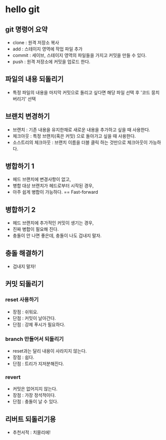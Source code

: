 # hello git

## git 명령어 요약

- clone : 원격 저장소 복사
- add : 스테이지 영역에 작업 파일 추가
- commit : 세이브, 스테이지 영역의 파일들을 가지고 커밋을 만들 수 있다.
- push : 원격 저장소에 커밋을 업로드 한다.

## 파일의 내용 되돌리기

- 특정 파일의 내용을 마지막 커밋으로 돌리고 싶다면 해당 파일 선택 후 '코드 뭉치 버리기' 선택

## 브랜치 변경하기

- 브랜치 : 기존 내용을 유지한채로 새로운 내용을 추가하고 싶을 때 사용한다.
- 체크아웃 : 특정 브랜치(혹은 커밋) 으로 돌아가고 싶을 때 사용한다.
- 소스트리의 체크아웃 : 브랜치 이름을 더블 클릭 하는 것만으로 체크아웃이 가능하다.


## 병합하기 1

- 헤드 브랜치에 변경사항이 없고,
- 병합 대상 브랜치가 헤드로부터 시작된 경우,
- 아주 쉽게 병합이 가능하다. == Fast-forward

## 병합하기 2

- 헤드 브랜치에 추가적인 커밋이 생기는 경우,
- 진짜 병합이 필요해 진다.
- 충돌이 안 나면 좋은데, 충돌이 나도 겁내지 말자.

## 충돌 해결하기

- 겁내지 말자!

## 커밋 되돌리기

### reset 사용하기

- 장점 : 쉬워요.
- 단점 : 커밋이 날아간다.
- 단점 : 강제 푸시가 필요하다.

### branch 만들어서 되돌리기

- reset과는 달리 내용이 사라지지 않는다.
- 장점 : 쉽다.
- 단점 : 트리가 지저분해진다.

### revert

- 커밋은 없어지지 않는다.
- 장점 : 가장 정석적이다.
- 단점 : 충돌이 날 수 있다.

## 리버트 되돌리기용

- 추천서적 : 치믈리에!
